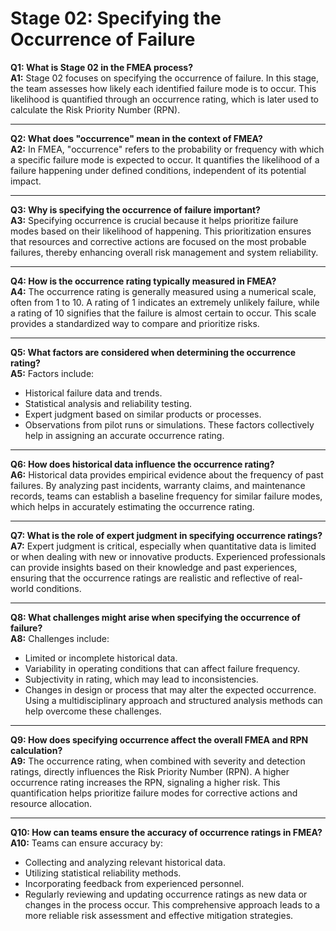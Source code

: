 # Stage 02: Specifying the Occurrence of Failure

**Q1: What is Stage 02 in the FMEA process?**  
**A1:** Stage 02 focuses on specifying the occurrence of failure. In this stage, the team assesses how likely each identified failure mode is to occur. This likelihood is quantified through an occurrence rating, which is later used to calculate the Risk Priority Number (RPN).

---

**Q2: What does "occurrence" mean in the context of FMEA?**  
**A2:** In FMEA, "occurrence" refers to the probability or frequency with which a specific failure mode is expected to occur. It quantifies the likelihood of a failure happening under defined conditions, independent of its potential impact.

---

**Q3: Why is specifying the occurrence of failure important?**  
**A3:** Specifying occurrence is crucial because it helps prioritize failure modes based on their likelihood of happening. This prioritization ensures that resources and corrective actions are focused on the most probable failures, thereby enhancing overall risk management and system reliability.

---

**Q4: How is the occurrence rating typically measured in FMEA?**  
**A4:** The occurrence rating is generally measured using a numerical scale, often from 1 to 10. A rating of 1 indicates an extremely unlikely failure, while a rating of 10 signifies that the failure is almost certain to occur. This scale provides a standardized way to compare and prioritize risks.

---

**Q5: What factors are considered when determining the occurrence rating?**  
**A5:** Factors include:
- Historical failure data and trends.
- Statistical analysis and reliability testing.
- Expert judgment based on similar products or processes.
- Observations from pilot runs or simulations.
These factors collectively help in assigning an accurate occurrence rating.

---

**Q6: How does historical data influence the occurrence rating?**  
**A6:** Historical data provides empirical evidence about the frequency of past failures. By analyzing past incidents, warranty claims, and maintenance records, teams can establish a baseline frequency for similar failure modes, which helps in accurately estimating the occurrence rating.

---

**Q7: What is the role of expert judgment in specifying occurrence ratings?**  
**A7:** Expert judgment is critical, especially when quantitative data is limited or when dealing with new or innovative products. Experienced professionals can provide insights based on their knowledge and past experiences, ensuring that the occurrence ratings are realistic and reflective of real-world conditions.

---

**Q8: What challenges might arise when specifying the occurrence of failure?**  
**A8:** Challenges include:
- Limited or incomplete historical data.
- Variability in operating conditions that can affect failure frequency.
- Subjectivity in rating, which may lead to inconsistencies.
- Changes in design or process that may alter the expected occurrence.
Using a multidisciplinary approach and structured analysis methods can help overcome these challenges.

---

**Q9: How does specifying occurrence affect the overall FMEA and RPN calculation?**  
**A9:** The occurrence rating, when combined with severity and detection ratings, directly influences the Risk Priority Number (RPN). A higher occurrence rating increases the RPN, signaling a higher risk. This quantification helps prioritize failure modes for corrective actions and resource allocation.

---

**Q10: How can teams ensure the accuracy of occurrence ratings in FMEA?**  
**A10:** Teams can ensure accuracy by:
- Collecting and analyzing relevant historical data.
- Utilizing statistical reliability methods.
- Incorporating feedback from experienced personnel.
- Regularly reviewing and updating occurrence ratings as new data or changes in the process occur.
This comprehensive approach leads to a more reliable risk assessment and effective mitigation strategies.
